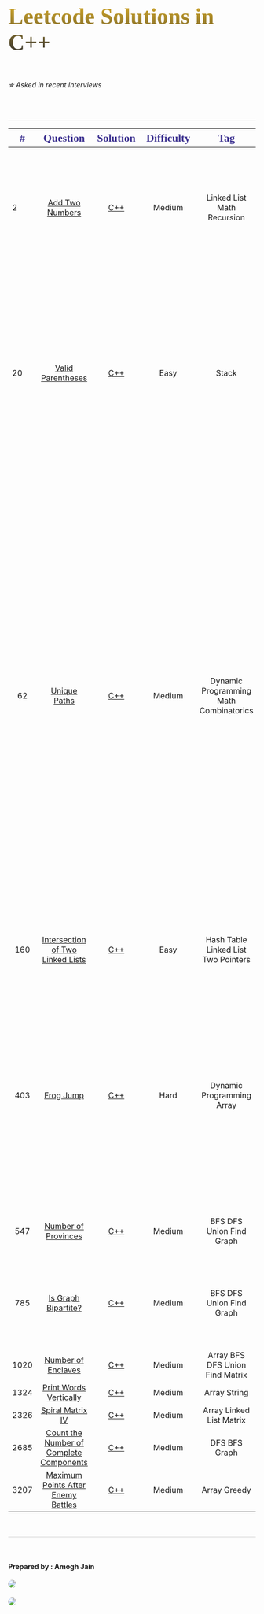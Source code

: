 <h1 style=" font-family:cursive; font-size:46px; display:inline-block; background-image: linear-gradient(#d7ab28,#303030);
color: transparent;
background-clip: text;
-webkit-background-clip: text;">Leetcode Solutions in C++</h1> 
<h6>✯ Asked in recent Interviews</h6>
<br>


<hr style="height:1px; background-color:#d0d0d0; margin-bottom: 0px;">   
<table>
 <thead>
  <tr style="color:#3b308f; font-family: Algerian; font-size: 22px;">
   <th>#</th>
   <th>Question</th>
   <th>Solution</th>
   <th>Difficulty</th>
   <th>Tag</th>
   <th>Companies</th>
 </tr>
</thead>
<tbody>
  <tr>
    <td>2</td>
    <td style="text-align:center;"><a href="https://leetcode.com/problems/add-two-numbers/">Add Two Numbers</a></td>
    <td style="text-align:center;"><a href="./Codes/Add_Two_Numbers.cpp">C++</a></td>
    <td style="text-align:center;">Medium</td>
    <td style="text-align:center;">Linked List Math Recursion</td>
    <td style="text-align:center;"> Amazon ✯   Apple ✯   Facebook ✯   Microsoft ✯   Bloomberg ✯   Google   Adobe   Yahoo   Oracle   Uber   JPMorgan   SAP   Capital One   Visa   Huawei  </td>
  </tr>
  <tr>
    <td>20</td>
    <td style="text-align:center;"><a href="https://leetcode.com/problems/valid-parentheses/">Valid Parentheses</a></td>
    <td style="text-align:center;"><a href="./Codes/Valid_Parenthesis.cpp">C++</a></td>
    <td style="text-align:center;">Easy</td>
    <td style="text-align:center;">Stack</td>
    <td style="text-align:center;">Amazon ✯   LinkedIn ✯   Facebook ✯   Microsoft ✯   Bloomberg ✯   Spotify   Apple   Adobe   Expedia   Google   Oracle   VMware   Cisco   Intel   Yandex   tiktok   Arista Networks   Barclays   ServiceNow   Uber   Goldman Sachs   Booking.com   Salesforce   Netflix   Dataminr   tcs</td>
  </tr>
  <tr>
   <td style="text-align:center;" >62</td>
   <td style="text-align:center;"><a href="https://leetcode.com/problems/unique-paths/">Unique Paths</a></td>
   <td style="text-align:center;"><a href="./Codes/Unique_Paths.cpp">C++</a></td>
   <td style="text-align:center;">Medium</td>
   <td style="text-align:center;">Dynamic Programming Math Combinatorics</td>
   <td style="text-align:center;">Google ✯   Walmart ✯   Paytm ✯   Ola ✯   Linkedin ✯   Cisco   Zoho   ByteDance   Goldman Sachs   Mathworks   Oracle   Qualtrics   Salesforce   Snapchat   Uber   VMware   Facebook   Microsoft   Amazon   Apple   Bloomberg   Adobe   Atlassian   SAP Labs   Thought works   CoinDCX   BNY Mellon   Zomato   Rudder Analytics   Impetus   DTCC   Twilio   MONEY view   BYJUS   Jio Platform Limited   Directi   Cashfree Payments   SS SUPPLY CHAIN SOLUTIONS PVT LTD   Physicswallah company   Accoloite   CashKaro.com   Wheelseye Technology</td>
 </tr>
 <tr>
   <td style="text-align:center;">160</td>
   <td style="text-align:center;"><a href="https://leetcode.com/problems/intersection-of-two-linked-lists">Intersection of Two Linked Lists</td>
   <td style="text-align:center;"><a href="./Codes/Intersection_of_Two_Linked_Lists.cpp">C++</a></td>
   <td style="text-align:center;">Easy</td>
   <td style="text-align:center;">Hash Table Linked List Two Pointers</td>
   <td style="text-align:center;"> Microsoft ✯   Amazon ✯   LinkedIn ✯   Facebook ✯   Adobe ✯   Nvidia   tiktok   Airbnb  </td>
 </tr>
 <tr>
   <td style="text-align:center;">403</td>
   <td style="text-align:center;"><a href="https://leetcode.com/problems/frog-jump/">Frog Jump</a></td>
   <td style="text-align:center;"><a href="./Codes/Frog_Jump.cpp">C++</a></td>
   <td style="text-align:center;">Hard</td>
   <td style="text-align:center;">Dynamic Programming Array</td>
   <td style="text-align:center;"> Amazon ✯   Paypal ✯   Adobe ✯   Apple ✯   Bloomberg ✯   Facebook   Oracle   Salesforce   Snapchat   Yahoo   Microsoft   Infosys   SAP Labs   Arcesium   Publicis Sapient   CGI Inc.   Dunzo   Global Logic   Ikarus 3D   Google   ByteDance   tiktok  </td>
 </tr>
 <tr>
   <td style="text-align:center;">547</td>
   <td style="text-align:center;"><a href="https://leetcode.com/problems/number-of-provinces">Number of Provinces</a></td>
   <td style="text-align:center;"><a href="./Codes/Number_of_Provinces.cpp">C++</a></td>
   <td style="text-align:center;">Medium</td>
   <td style="text-align:center;">BFS DFS Union Find Graph</td>
   <td style="text-align:center;"> Google ✯   Uber ✯   Intuit ✯   Amazon ✯   Samsung ✯   Walmart   Navi </td>
 </tr>
 <tr>
   <td style="text-align:center;">785</td>
   <td style="text-align:center;"><a href="https://leetcode.com/problems/is-graph-bipartite">Is Graph Bipartite?</a></td>
   <td style="text-align:center;"><a href="./Codes/Is_Graph_Bipartite.cpp">C++</a></td>
   <td style="text-align:center;">Medium</td>
   <td style="text-align:center;">BFS DFS Union Find Graph</td>
   <td style="text-align:center;"> Samsung ✯   Infosys ✯   Facebook ✯   PegaSystems ✯   Goldman Sachs ✯   Uber   eBay   Walmart   OYO   Triology   Bunzo  </td>
 </tr>
 <tr>
   <td style="text-align:center;">1020</td>
   <td style="text-align:center;"><a href="https://leetcode.com/problems/number-of-enclaves">Number of Enclaves</a></td>
   <td style="text-align:center;"><a href="./Codes/Number_of_Enclaves.cpp">C++</a></td>
   <td style="text-align:center;">Medium</td>
   <td style="text-align:center;">Array BFS DFS Union Find Matrix</td>
   <td style="text-align:center;">Google ✯</td>
 </tr>
 <tr>
   <td style="text-align:center;">1324</td>
   <td style="text-align:center;"><a href="https://leetcode.com/problems/print-words-vertically">Print Words Vertically</a></td>
   <td style="text-align:center;"><a href="./Codes/Print_Words_Vertically.cpp">C++</a></td>
   <td style="text-align:center;">Medium</td>
   <td style="text-align:center;">Array String</td>
   <td style="text-align:center;">Microsoft ✯ Postmates ✯</td>
 </tr>
 <tr>
   <td style="text-align:center;">2326</td>
   <td style="text-align:center;"><a href="https://leetcode.com/problems/spiral-matrix-iv/">Spiral Matrix IV</a></td>
   <td style="text-align:center;"><a href="./Codes/Spiral_Matrix_IV.cpp">C++</a></td>
   <td style="text-align:center;">Medium</td>
   <td style="text-align:center;">Array Linked List Matrix</td>
   <td style="text-align:center;">-</td>
 </tr>
 <tr>
   <td style="text-align:center;">2685</td>
   <td style="text-align:center;"><a href="https://leetcode.com/problems/count-the-number-of-complete-components">Count the Number of Complete Components</a></td>
   <td style="text-align:center;"><a href="./Codes/Count_the_Number_of_Complete_Components.cpp">C++</a></td>
   <td style="text-align:center;">Medium</td>
   <td style="text-align:center;">DFS BFS Graph</td>
   <td style="text-align:center;">-</td>
 </tr>
 <tr>
   <td style="text-align:center;">3207</td>
   <td style="text-align:center;"><a href="https://leetcode.com/problems/maximum-points-after-enemy-battles">Maximum Points After Enemy Battles</a></td>
   <td style="text-align:center;"><a href="./Codes/Maximum_Points_After_Enemy_Battles.cpp">C++</a></td>
   <td style="text-align:center;">Medium</td>
   <td style="text-align:center;">Array Greedy</td>
   <td style="text-align:center;">-</td>
 </tr>
</tbody>
</table>



<footer>
  <hr style="height:1px; background-color:#d0d0d0; margin-top:50px">
  <br>
  <div id="contact">
    <h4>Prepared by : Amogh Jain</h4>
  </div>
  <div style="width:87.25px; height:28px; margin: 8px 0px;">
    <a href="mailto:amoghjain04@gmail.com">
      <img src="https://img.shields.io/badge/Gmail-D14836?style=for-the-badge&logo=gmail&logoColor=white" style="border-radius: 25px;">
    </a>
  </div>
  <div style="width:111px; height:28px; margin: 7px 0px;">
    <a href="https://www.linkedin.com/in/amoghjain04/">
      <img src="https://img.shields.io/badge/LinkedIn-0077B5?style=for-the-badge&logo=linkedin&logoColor=white" style="border-radius: 25px;">
    </a>
  </div>
</footer>

